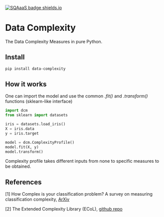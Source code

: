 [![SQAaaS badge shields.io](https://img.shields.io/badge/sqaaas%20software-silver-lightgrey)](https://api.eu.badgr.io/public/assertions/LkZ4Pc-7S3OaPW8U612VTw "SQAaaS silver badge achieved")

# Data Complexity

The Data Complexity Measures in pure Python.

## Install

```bash
pip install data-complexity
```

## How it works

One can import the model and use the common _.fit()_ and
_.transform()_ functions (sklearn-like interface)

```python
import dcm
from sklearn import datasets

iris = datasets.load_iris()
X = iris.data
y = iris.target

model = dcm.ComplexityProfile()
model.fit(X, y)
model.transform()
```

Complexity profile takes different inputs from none to
specific measures to be obtained.

## References

[1] How Complex is your classification problem? A survey on measuring
classification complexity, [ArXiv](https://arxiv.org/abs/1808.03591)

[2] The Extended Complexity Library (ECoL),
[github repo](https://github.com/lpfgarcia/ECoL)
